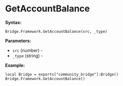 # GetAccountBalance

**Syntax:**

```
Bridge.Framework.GetAccountBalance(src, _type)
```

**Parameters:**

* `src` (number) -
* `_type` (string) -

**Example:**

```
local Bridge = exports["community_bridge"]:Bridge()
Bridge.Framework.GetAccountBalance()
```
